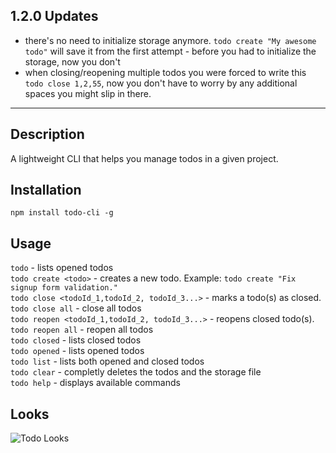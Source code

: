 ## 1.2.0 Updates
- there's no need to initialize storage anymore. `todo create "My awesome todo"` will save it from the first attempt - before you had to initialize the storage, now you don't  
- when closing/reopening multiple todos you were forced to write this `todo close 1,2,55`, now you don't have to worry by any additional spaces you might slip in there.

---

## Description
A lightweight CLI that helps you manage todos in a given project.

## Installation
`npm install todo-cli -g`

## Usage
`todo` - lists opened todos  
`todo create <todo>` - creates a new todo. Example: `todo create "Fix signup form validation."`  
`todo close <todoId_1,todoId_2, todoId_3...>` - marks a todo(s) as closed.  
`todo close all` - close all todos    
`todo reopen <todoId_1,todoId_2, todoId_3...>` - reopens closed todo(s).
`todo reopen all` - reopen all todos    
`todo closed` - lists closed todos  
`todo opened` - lists opened todos  
`todo list` - lists both opened and closed todos  
`todo clear` - completly deletes the todos and the storage file  
`todo help` - displays available commands  

## Looks
![Todo Looks](http://content.screencast.com/users/cdruc/folders/Jing/media/d8c62813-0cc7-4739-ba77-03cc99f02859/2016-01-11_1505.png "Todo Looks")